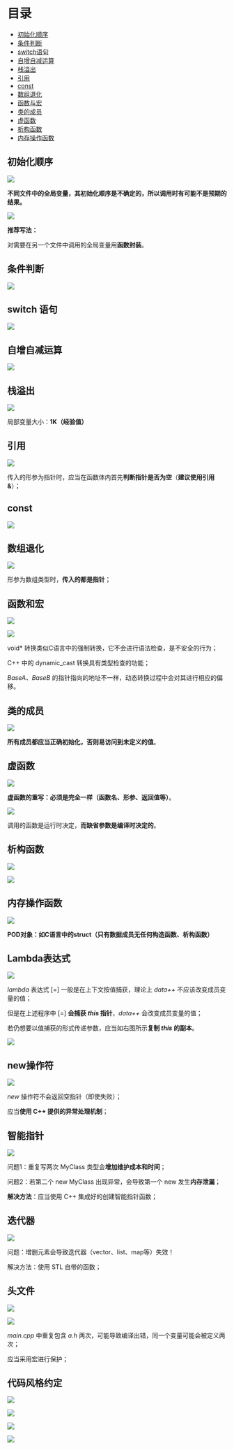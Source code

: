 # 目录

* [初始化顺序](#初始化顺序)
* [条件判断](#条件判断)
* [switch语句](#switch语句)
* [自增自减运算](#自增自减运算)
* [栈溢出](#栈溢出)
* [引用](#引用)
* [const](#const)
* [数组退化](#数组退化)
* [函数与宏](#函数与宏)
* [类的成员](#类的成员)
* [虚函数](#虚函数)
* [析构函数](#析构函数)
* [内存操作函数](#内存操作函数)





## 初始化顺序

![](https://i.loli.net/2021/05/24/dmVPY97WoglihJD.png)

**不同文件中的全局变量，其初始化顺序是不确定的，所以调用时有可能不是预期的结果。**

![](https://i.loli.net/2021/05/24/znWcuXx8d3lrtoS.png)

**推荐写法：**

对需要在另一个文件中调用的全局变量用**函数封装**。



## 条件判断

![](https://i.loli.net/2021/05/24/6liVtRvC1ZmP95Q.png)



## switch 语句

![](https://i.loli.net/2021/05/24/UneikyFgJstMYoA.png)



## 自增自减运算

![](https://i.loli.net/2021/05/24/On3Sj2twQlobHKP.png)





## 栈溢出

![](https://i.loli.net/2021/05/24/B8Kr5NZlX42tyAV.png)

局部变量大小：**1K（经验值）**



## 引用

![](https://i.loli.net/2021/05/24/V3vT8uzOlnyoJh4.png)

传入的形参为指针时，应当在函数体内首先**判断指针是否为空**（**建议使用引用&**）；



## const

![](https://i.loli.net/2021/05/24/ItEq3mFMoYXkVTU.png)



## 数组退化

![](https://i.loli.net/2021/05/24/2KRUx9PoJBN81Ev.png)

形参为数组类型时，**传入的都是指针**；



## 函数和宏

![](https://i.loli.net/2021/05/24/Iz4t9Fr8qbnK2S7.png)



![](https://i.loli.net/2021/06/15/A2B7iW8wpLgrDzJ.png)

void* 转换类似C语言中的强制转换，它不会进行语法检查，是不安全的行为；

C++ 中的 dynamic_cast<type> 转换具有类型检查的功能；

*BaseA、BaseB* 的指针指向的地址不一样，动态转换过程中会对其进行相应的偏移。



## 类的成员

![](https://i.loli.net/2021/05/24/SXORzvimw1ZPeq3.png)

**所有成员都应当正确初始化，否则易访问到未定义的值**。



## 虚函数

![](https://i.loli.net/2021/05/24/UGPrc8NJMSztBA2.png)

**虚函数的重写：必须是完全一样（函数名、形参、返回值等）**。



![](https://i.loli.net/2021/06/15/DR7AXFwQGkhVl8c.png)

调用的函数是运行时决定，**而缺省参数是编译时决定的**。



## 析构函数

![](https://i.loli.net/2021/05/24/kc6mJtvRhGxgZB9.png)



![](https://i.loli.net/2021/06/15/P6oLcwMuCgbkJDN.png)



## 内存操作函数

![](https://i.loli.net/2021/05/24/MVCUThznFS5pXdm.png)

**POD对象：如C语言中的struct（只有数据成员无任何构造函数、析构函数）**



## Lambda表达式

![](https://i.loli.net/2021/06/15/7C5oW1Nd9KyMFre.png)

*lambda* 表达式 [=] 一般是在上下文按值捕获，理论上 *data++* 不应该改变成员变量的值；

但是在上述程序中 [=] **会捕获 *this* 指针**，*data++* 会改变成员变量的值；

若仍想要以值捕获的形式传递参数，应当如右图所示**复制 *this* 的副本**。 



![](https://i.loli.net/2021/06/15/jkEW4nyiVzeKGJX.png)



## new操作符

![](https://i.loli.net/2021/06/15/x8Q4rfyW7hpvBbq.png)

*new* 操作符不会返回空指针（即使失败）；

应当**使用 C++ 提供的异常处理机制**；



## 智能指针

![](https://i.loli.net/2021/06/15/nZXQv3eP1um7fTF.png)

问题1：重复写两次 MyClass 类型会**增加维护成本和时间**；

问题2：若第二个 new MyClass 出现异常，会导致第一个 new 发生**内存泄漏**；

**解决方法**：应当使用 C++ 集成好的创建智能指针函数；



## 迭代器

![](https://i.loli.net/2021/06/15/eJOjsM3vfBX7Vmb.png)

问题：增删元素会导致迭代器（vector、list、map等）失效！

解决方法：使用 STL 自带的函数；



## 头文件

![](https://i.loli.net/2021/06/16/tYu7Egy4sNMlSqh.png)

![](https://i.loli.net/2021/06/16/UceQ29sRdNG1LMD.png)

*main.cpp* 中重复包含 *a.h* 两次，可能导致编译出错，同一个变量可能会被定义两次；

应当采用宏进行保护；



## 代码风格约定

![](https://i.loli.net/2021/06/16/rFhHb752oitNGA3.png)

![](https://i.loli.net/2021/06/16/GnNBD1qOuoEpKde.png)

![](https://i.loli.net/2021/06/16/Yi4nuQdMeVWgrwC.png)

![](https://i.loli.net/2021/06/16/9Fgf5IjHJtVTnqv.png)

